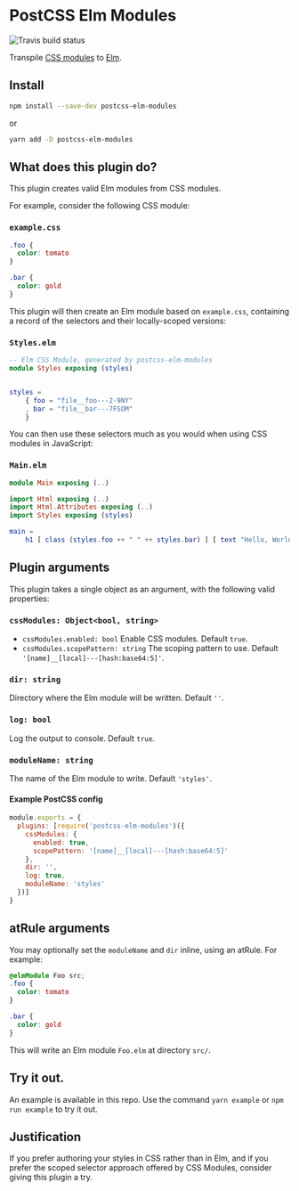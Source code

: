# PostCSS Elm Modules

![Travis build status](https://travis-ci.org/zgreen/postcss-elm-modules.svg?branch=master)

Transpile [CSS modules](https://github.com/css-modules/css-modules) to [Elm](http://elm-lang.org/).

## Install
```bash
npm install --save-dev postcss-elm-modules
```
or
```bash
yarn add -D postcss-elm-modules
```

## What does this plugin do?
This plugin creates valid Elm modules from CSS modules.

For example, consider the following CSS module:

### `example.css`
```css
.foo {
  color: tomato
}

.bar {
  color: gold
}
```

This plugin will then create an Elm module based on `example.css`, containing a record of the selectors and their locally-scoped versions:

### `Styles.elm`

```elm
-- Elm CSS Module, generated by postcss-elm-modules
module Styles exposing (styles)


styles =
    { foo = "file__foo---2-9NY"
    , bar = "file__bar---7FSOM"
    }
```

You can then use these selectors much as you would when using CSS modules in JavaScript:

### `Main.elm`

```elm
module Main exposing (..)

import Html exposing (..)
import Html.Attributes exposing (..)
import Styles exposing (styles)

main =
    h1 [ class (styles.foo ++ " " ++ styles.bar) ] [ text "Hello, World." ]
```

## Plugin arguments

This plugin takes a single object as an argument, with the following valid properties:

### `cssModules: Object<bool, string>`

- `cssModules.enabled: bool` Enable CSS modules. Default `true`.
- `cssModules.scopePattern: string` The scoping pattern to use. Default `'[name]__[local]---[hash:base64:5]'`.

### `dir: string`

Directory where the Elm module will be written. Default `''`.

### `log: bool`

Log the output to console. Default `true`.

### `moduleName: string`

The name of the Elm module to write. Default `'styles'`.

#### Example PostCSS config

```js
module.exports = {
  plugins: [require('postcss-elm-modules')({
    cssModules: {
      enabled: true,
      scopePattern: '[name]__[local]---[hash:base64:5]'
    },
    dir: '',
    log: true,
    moduleName: 'styles'
  })]
}
```

## atRule arguments

You may optionally set the `moduleName` and `dir` inline, using an atRule. For example:

```css
@elmModule Foo src;
.foo {
  color: tomato
}

.bar {
  color: gold
}
```

This will write an Elm module `Foo.elm` at directory `src/`.

## Try it out.

An example is available in this repo. Use the command `yarn example` or `npm run example` to try it out.

## Justification

If you prefer authoring your styles in CSS rather than in Elm, and if you prefer the scoped selector approach offered by CSS Modules, consider giving this plugin a try.
